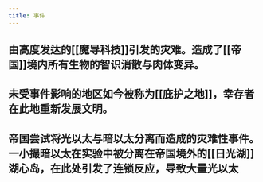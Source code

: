 ```yaml
---
title: 事件
---
```


## 由高度发达的[[魔导科技]]引发的灾难。造成了[[帝国]]境内所有生物的智识消散与肉体变异。
## 未受事件影响的地区如今被称为[[庇护之地]]，幸存者在此地重新发展文明。
##
## 帝国尝试将光以太与暗以太分离而造成的灾难性事件。一小撮暗以太在实验中被分离在帝国境外的[[日光湖]]湖心岛，在此处引发了连锁反应，导致大量光以太
